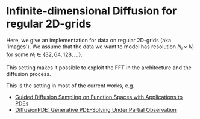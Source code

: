 # Infinite-dimensional Diffusion for regular 2D-grids 

Here, we give an implementation for data on regular 2D-grids (aka 'images'). We assume that the data we want to model has 
resolution $N_i \times N_i$ for some $N_i \in \{ 32, 64, 128, \dots \}$. 

This setting makes it possible to exploit the FFT in the architecture and the diffusion process.

This is the setting in most of the current works, e.g.
- [Guided Diffusion Sampling on Function Spaces with Applications to PDEs](https://www.arxiv.org/abs/2505.17004)
- [DiffusionPDE: Generative PDE-Solving Under Partial Observation](https://arxiv.org/abs/2406.17763)